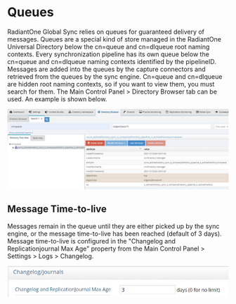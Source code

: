 # Queues

RadiantOne Global Sync relies on queues for guaranteed delivery of messages. Queues are a special kind of store managed in the RadiantOne Universal Directory below the cn=queue and cn=dlqueue root naming contexts. Every synchronization pipeline has its own queue below the cn=queue and cn=dlqueue naming contexts identified by the pipelineID. Messages are added into the queues by the capture connectors and retrieved from the queues by the sync engine. Cn=queue and cn=dlqueue are hidden root naming contexts, so if you want to view them, you must search for them. The Main Control Panel > Directory Browser tab can be used. An example is shown below.

![The Directory Browser tab in the Main Control Panel with search results for "(objectclass=*)"](../media/image18.png)

## Message Time-to-live

Messages remain in the queue until they are either picked up by the sync engine, or the message time-to-live has been reached (default of 3 days). Message time-to-live is configured in the "Changelog and Replicationjournal Max Age" property from the Main Control Panel > Settings > Logs > Changelog.

![Message Time-to-live Enforced by the Global Sync Queues](../media/image19.png)
